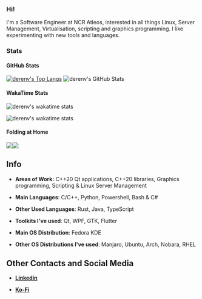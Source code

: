 ### Hi!

I'm a Software Engineer at NCR Atleos, interested in all things Linux, Server Management, Virtualisation, scripting and graphics programming. I like experimenting with new tools and languages.

### Stats

#### GitHub Stats

[![derenv's Top Langs](https://github-readme-stats.vercel.app/api/top-langs/?username=derenv&langs_count=50&theme=solarized-dark&layout=compact)](https://github.com/anuraghazra/github-readme-stats) ![derenv's GitHub Stats](https://github-readme-stats.vercel.app/api?username=derenv&show_icons=true&include_all_commits=true&count_private=true&theme=solarized-dark)

#### WakaTime Stats

![derenv's wakatime stats](https://wakatime.com/share/@lokonu/23f8e5e4-896e-4a80-9e09-ad7ae118085f.svg)

![derenv's wakatime stats](https://wakatime.com/share/@lokonu/71b81647-d89a-4ebe-a322-f1a6fb389cf5.svg)

#### Folding at Home

![](https://badgen.net/https/7nurzgmzv.npkn.net/fah-badge/lokonu/0)![](https://badgen.net/https/7nurzgmzv.npkn.net/fah-badge/lokonu/1)

<!--Stats badges about [Folding At Home](https://foldingathome.org/) created using [badgegen](https://badgen.net/) and [napkin](https://www.napkin.io), see [here](https://www.napkin.io/n/9542bc1b747b42d2) for source code/API endpoint-->

## Info
* **Areas of Work:** C++20 Qt applications, C++20 libraries, Graphics programming, Scripting & Linux Server Management

* **Main Languages**: C/C++, Python, Powershell, Bash & C#

* **Other Used Languages**: Rust, Java, TypeScript

* **Toolkits I've used**: Qt, WPF, GTK, Flutter

* **Main OS Distribution**: Fedora KDE

* **Other OS Distributions I've used**: Manjaro, Ubuntu, Arch, Nobara, RHEL

## Other Contacts and Social Media

* [**Linkedin**](https://www.linkedin.com/in/deren-vural/)

* [**Ko-Fi**](https://ko-fi.com/lokonu)

<!--
The above section is a modified version of https://github.com/ItzSwirlz/ItzSwirlz/edit/main/README.md
-->
